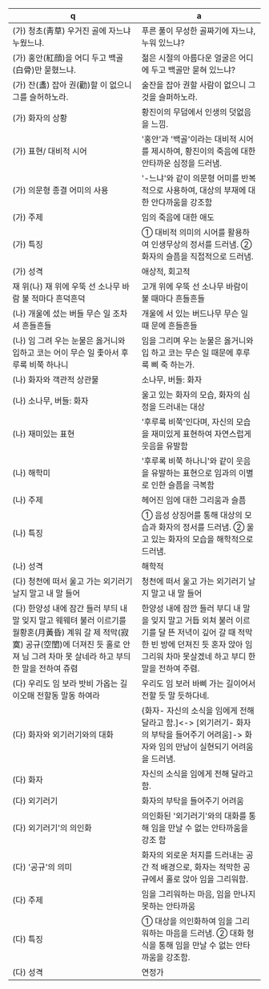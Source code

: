 q | a
---|---
(가) 청초(靑草) 우거진 골에 자느냐 누웠느냐.	| 푸른 풀이 무성한 골짜기에 자느냐, 누워 있느냐?​
​​​(가) ​홍안(紅顔)을 어디 두고 백골(白骨)만 묻혔느냐.	| 젊은 시절의 아름다운 얼굴은 어디에 두고 백골만 묻혀 있느냐?​
(가​) 잔(盞) 잡아 권(勸)할 이 없으니 그를 슬허하노라.	| 술잔을 잡아 권할 사람이 없으니 그것을 슬퍼하노라.
(가) 화자의 상황	| 황진이의 무덤에서 인생의 덧없음을 느낌.
(가) 표현/ 대비적 시어	| '홍안'과 '백골'이라는 대비적 시어를 제시하여, 황진이의 죽음에 대한 안타까운 심정을 드러냄.
(가) 의문형 종결 어미의 사용	| '-느냐'와 같이 의문형 어미를 반복적으로 사용하여, 대상의 부재에 대한 안다까움을 강조함
(가) 주제	| 임의 죽음에 대한 애도
(가) ​특징 	| ① 대비적 의미의 시어를 활용하여 인생무상의 정서를 드러냄. ② 화자의 슬픔을 직접적으로 드러냄.
(가) ​성격	| 애상적, 회고적
​재 위(나) 재 위에 우뚝 선 소나무 바람 불 적마다 흔덕흔덕	| 고개 위에 우뚝 선 소나무 바람이 불 때마다 흔들흔들
(나) 개울에 섰는 버들 무슨 일 조차셔 흔들흔들	| 개울에 서 있는 버드나무 무슨 일 때 문에 흔들흔들
(나) 임 그려 우는 눈물은 옳거니와 입하고 코는 어이 무슨 일 좇아서 후루룩 비쭉 하나니	| 임을 그리며 우는 눈물은 옳거니와 입 하고 코는 무슨 일 때문에 후루룩 삐 죽 하는가.​​
(나) 화자와 객관적 상관물	| 소나무, 버들: 화자
(나) 소나무, 버들: 화자	| 울고 있는 화자의 모습, 화자의 심정을 드러내는 대상
(나) 재미있는 표현	| '후루룩 비쭉'인다며, 자신의 모습을 재미있게 표현하여 자연스럽게 웃음을 유발함
(나) 해학미	| '후루록 비쭉 하나니'와 같이 웃음을 유발하는 표현으로 임과의 이별로 인한 슬픔을 극복함
(나) 주제	| 헤어진 임에 대한 그리움과 슬픔
(나) 특징	| ① 음성 상징어를 통해 대상의 모습과 화자의 정서를 드러냄. ② 울고 있는 화자의 모습을 해학적으로 드러냄.
(나) 성격	| 해학적
(다) 청천에 떠서 울고 가는 외기러기 날지 말고 내 말 들어	| 청천에 떠서 울고 가는 외기러기 날지 말고 내 말 들어
(다) 한양성 내에 잠간 들러 부듸 내 말 잊지 말고 웨웨텨 불러 이르기를 월황혼(月黃昏) 계워 갈 제 적막(寂寞) 공규(空閨)에 더져진 듯 홀로 안져 님 그려 차마 못 살네라 하고 부듸 한 말을 전하여 쥬렴	| 한양성 내에 잠깐 들러 부디 내 말을 잊지 말고 거듭 외쳐 불러 이르기를 달 뜬 저녁이 깊어 갈 때 적막한 빈 방에 던져진 듯 혼자 앉아 임 그리워 차마 못살겠네 하고 부디 한 말을 전하여 주렴.
(다) 우리도 임 보라 밧비 가옵는 길이오매 전할동 말동 하여라	| 우리도 임 보러 바삐 가는 길이어서 전할 듯 말 듯하다네.
(다) 화자와 외기러기와의 대화	| {화자- 자신의 소식을 임에게 전해 달라고 함.]<-> [외기러기- 화자의 부탁을 들어주기 어려움]-> 화자와 임의 만남이 실현되기 어려움을 드러냄.
(다) 화자	| 자신의 소식을 임에게 전해 달라고 함.
(다) 외기러기	| 화자의 부탁을 들어주기 어려움
(다) 외기러기'의 의인화	| 의인화된 '외기러기'와의 대화를 통해 임을 만날 수 없는 안타까움을 강조 함
(다) '공규'의 의미	| 화자의 외로운 처지를 드러내는 공간 적 배경으로, 화자는 적막한 공규에서 홀로 앉아 임을 그리워함.
(다) 주제	| 임을 그리워하는 마음, 임을 만나지 못하는 안타까움
(다) ​특징	| ① 대상을 의인화하여 임을 그리워하는 마음을 드러냄. ② 대화 형식을 통해 임을 만날 수 없는 안타까움을 강조함.
(다) ​성격	| 연정가
